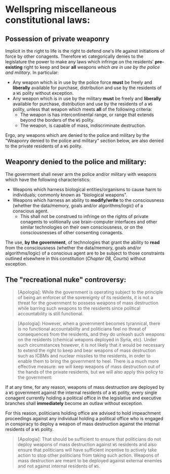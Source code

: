 # Wellspring miscellaneous constitutional laws:

## Possession of private weaponry

Implicit in the right to life is the right to defend one's life against initiations of force by other conagents. Therefore `WS` categorically denies to the legislature the power to make any laws which infringe on the residents' **pre-existing** right to keep and bear **all** weapons _which are in use by the police and military_. In particular:
- Any weapon which is in use by the police force **must** be freely and **liberally** available for purchase, distribution and use by the residents of a `WS` polity without exception.
- Any weapon which is in use by the military **must** be freely and **liberally** available for purchase, distribution and use by the residents of a `WS` polity, unless that weapon which meets **all** of the following criteria:
  - The weapon is has intercontinental range, or range that extends beyond the borders of the `WS` polity.
  - The weapon, is capable of mass, indiscriminate destruction.

Ergo, any weapons which are denied to the police and military by the "Weaponry denied to the police and military" section below, are also denied to the private residents of a `WS` polity.

## Weaponry denied to the police and military:

The government shall never arm the police and/or military with weapons which have the following characteristics:
- Weapons which harness biological entities/organisms to cause harm to individuals; commonly known as "biological weapons".
- Weapons which harness an ability to **modify/write** to the consciousness (whether the data/memory, goals and/or algorithms/logic) of a conscious agent.
  - This shall not be construed to infringe on the rights of private conagents to volitionally use brain-computer interfaces and other similar technologies on their own consciousness, or on the consciousnesses of other consenting conagents.

The use, **by the government**, of technologies that grant the ability to **read** from the consciousness (whether the data/memory, goals and/or algorithms/logic) of a conscious agent are to be subject to those constraints outlined elsewhere in this constitution (_Chapter 08, Courts_) without exception.

## The "recreational nuke" controversy:

> [Apologia]: While the government is operating subject to the principle of being an enforcer of the sovereignty of its residents, it is not a threat for the government to possess weapons of mass destruction while barring such weapons to the residents since political accountability is still functional.

> [Apologia]: However, when a government becomes tyrannical, there is no functional accountability and politicians feel no threat of consequences from the residents, and they do unleash such weapons on the residents (chemical weapons deployed in Syria, etc). Under such circumstances however, it is not likely that it would be necessary to extend the right to keep and bear weapons of mass destruction such as ICBMs and nuclear missiles to the residents, in order to enable them to bring the government to heel. There is a much more effective measure: we will keep weapons of mass destruction out of the hands of the private residents, but we will also apply this policy to the government:

If at any time, for any reason, weapons of mass destruction are deployed by a `WS` government against the internal residents of a `WS` polity, every single conagent currently holding a political office in the legislative and executive branches shall **immediately** become an outlaw without exception.

For this reason, politicians holding office are advised to hold impeachment proceedings against any individual holding a political office who is engaged in conspiracy to deploy a weapon of mass destruction against the internal residents of a `WS` polity.

> [Apologia]: That should be sufficient to ensure that politicians do not deploy weapons of mass destruction against `WS` residents and also ensure that politicians will have sufficient incentive to actively take action to stop other politicians from taking such action. Weapons of mass destruction are meant to be deployed against external enemies and not against internal residents of `WS`.
